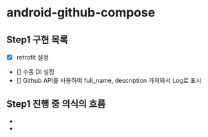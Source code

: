 # android-github-compose

## Step1 구현 목록

- [x] retrofit 설정
- [] 수동 DI 설정
- [] Github API를 사용하여 full_name, description 가져와서 Log로 표시

## Step1 진행 중 의식의 흐름
-

-
